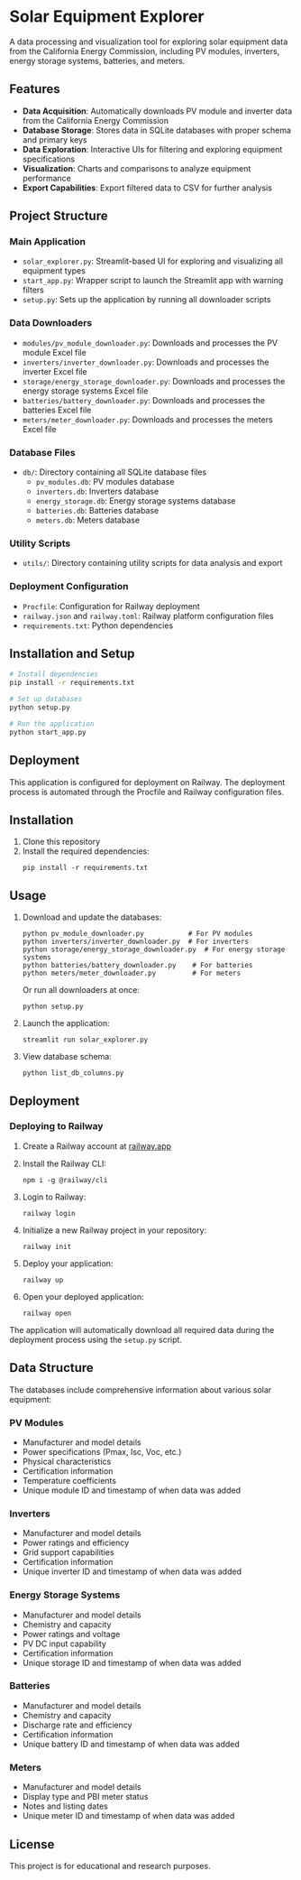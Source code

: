 # Solar Equipment Explorer

A data processing and visualization tool for exploring solar equipment data from the California Energy Commission, including PV modules, inverters, energy storage systems, batteries, and meters.

## Features

- **Data Acquisition**: Automatically downloads PV module and inverter data from the California Energy Commission
- **Database Storage**: Stores data in SQLite databases with proper schema and primary keys
- **Data Exploration**: Interactive UIs for filtering and exploring equipment specifications
- **Visualization**: Charts and comparisons to analyze equipment performance
- **Export Capabilities**: Export filtered data to CSV for further analysis

## Project Structure

### Main Application
- `solar_explorer.py`: Streamlit-based UI for exploring and visualizing all equipment types
- `start_app.py`: Wrapper script to launch the Streamlit app with warning filters
- `setup.py`: Sets up the application by running all downloader scripts

### Data Downloaders
- `modules/pv_module_downloader.py`: Downloads and processes the PV module Excel file
- `inverters/inverter_downloader.py`: Downloads and processes the inverter Excel file
- `storage/energy_storage_downloader.py`: Downloads and processes the energy storage systems Excel file
- `batteries/battery_downloader.py`: Downloads and processes the batteries Excel file
- `meters/meter_downloader.py`: Downloads and processes the meters Excel file

### Database Files
- `db/`: Directory containing all SQLite database files
  - `pv_modules.db`: PV modules database
  - `inverters.db`: Inverters database
  - `energy_storage.db`: Energy storage systems database
  - `batteries.db`: Batteries database
  - `meters.db`: Meters database

### Utility Scripts
- `utils/`: Directory containing utility scripts for data analysis and export

### Deployment Configuration
- `Procfile`: Configuration for Railway deployment
- `railway.json` and `railway.toml`: Railway platform configuration files
- `requirements.txt`: Python dependencies

## Installation and Setup

```bash
# Install dependencies
pip install -r requirements.txt

# Set up databases
python setup.py

# Run the application
python start_app.py
```

## Deployment

This application is configured for deployment on Railway. The deployment process is automated through the Procfile and Railway configuration files.


## Installation

1. Clone this repository
2. Install the required dependencies:
   ```
   pip install -r requirements.txt
   ```

## Usage

1. Download and update the databases:
   ```
   python pv_module_downloader.py           # For PV modules
   python inverters/inverter_downloader.py  # For inverters
   python storage/energy_storage_downloader.py  # For energy storage systems
   python batteries/battery_downloader.py    # For batteries
   python meters/meter_downloader.py         # For meters
   ```
   Or run all downloaders at once:
   ```
   python setup.py
   ```

2. Launch the application:
   ```
   streamlit run solar_explorer.py
   ```

3. View database schema:
   ```
   python list_db_columns.py
   ```

## Deployment

### Deploying to Railway

1. Create a Railway account at [railway.app](https://railway.app/)

2. Install the Railway CLI:
   ```
   npm i -g @railway/cli
   ```

3. Login to Railway:
   ```
   railway login
   ```

4. Initialize a new Railway project in your repository:
   ```
   railway init
   ```

5. Deploy your application:
   ```
   railway up
   ```

6. Open your deployed application:
   ```
   railway open
   ```

The application will automatically download all required data during the deployment process using the `setup.py` script.

## Data Structure

The databases include comprehensive information about various solar equipment:

### PV Modules
- Manufacturer and model details
- Power specifications (Pmax, Isc, Voc, etc.)
- Physical characteristics
- Certification information
- Temperature coefficients
- Unique module ID and timestamp of when data was added

### Inverters
- Manufacturer and model details
- Power ratings and efficiency
- Grid support capabilities
- Certification information
- Unique inverter ID and timestamp of when data was added

### Energy Storage Systems
- Manufacturer and model details
- Chemistry and capacity
- Power ratings and voltage
- PV DC input capability
- Certification information
- Unique storage ID and timestamp of when data was added

### Batteries
- Manufacturer and model details
- Chemistry and capacity
- Discharge rate and efficiency
- Certification information
- Unique battery ID and timestamp of when data was added

### Meters
- Manufacturer and model details
- Display type and PBI meter status
- Notes and listing dates
- Unique meter ID and timestamp of when data was added

## License

This project is for educational and research purposes.
